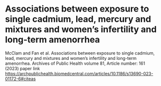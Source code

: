 # Associations between exposure to single cadmium, lead, mercury and mixtures and women’s infertility and long-term amenorrhea
McClam and Fan et al. Associations between exposure to single cadmium, lead, mercury and mixtures and women’s infertility and long-term amenorrhea.  Archives of Public Health volume 81, Article number: 161 (2023) paper link https://archpublichealth.biomedcentral.com/articles/10.1186/s13690-023-01172-6#citeas
